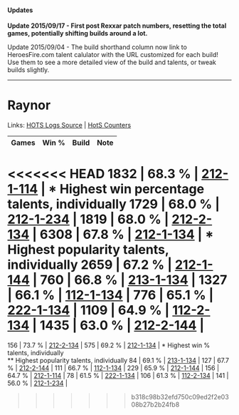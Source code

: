 #### Updates
**Update 2015/09/17 - First post Rexxar patch numbers, resetting the total games, potentially shifting builds around a lot.**

Update 2015/09/04 - The build shorthand column now link to HeroesFire.com talent calulator with the URL customized for each build!  
Use them to see a more detailed view of the build and talents, or tweak builds slightly.

***

# Raynor

Links: [HOTS Logs Source](https://www.hotslogs.com/Sitewide/HeroDetails?Hero=Raynor) | [HotS Counters](http://hotscounters.com/#/hero/Raynor)

Games  | Win %  | Build     | Note
-----  | -----  | -----     | ----
<<<<<<< HEAD
1832   | 68.3 % | [212-1-114](http://www.heroesfire.com/hots/talent-calculator/raynor#kFGQ) | * Highest win percentage talents, individually
1729   | 68.0 % | [212-1-234](http://www.heroesfire.com/hots/talent-calculator/raynor#kFII) | 
1819   | 68.0 % | [212-2-134](http://www.heroesfire.com/hots/talent-calculator/raynor#kFWM) | 
6308   | 67.8 % | [212-1-134](http://www.heroesfire.com/hots/talent-calculator/raynor#kFGk) | * Highest popularity talents, individually
2659   | 67.2 % | [212-1-144](http://www.heroesfire.com/hots/talent-calculator/raynor#kFGu) | 
760    | 66.8 % | [213-1-134](http://www.heroesfire.com/hots/talent-calculator/raynor#kHi-) | 
1327   | 66.1 % | [112-1-134](http://www.heroesfire.com/hots/talent-calculator/raynor#gR7k) | 
776    | 65.1 % | [222-1-134](http://www.heroesfire.com/hots/talent-calculator/raynor#kdhE) | 
1109   | 64.9 % | [112-2-134](http://www.heroesfire.com/hots/talent-calculator/raynor#gRNM) | 
1435   | 63.0 % | [212-2-144](http://www.heroesfire.com/hots/talent-calculator/raynor#kFWW) | 
=======
156    | 73.7 % | [212-2-134](http://www.heroesfire.com/hots/talent-calculator/raynor#kFWM) | 
575    | 69.2 % | [212-1-134](http://www.heroesfire.com/hots/talent-calculator/raynor#kFGk) | * Highest win % talents, individually <br/>** Highest popularity talents, individually
84     | 69.1 % | [213-1-134](http://www.heroesfire.com/hots/talent-calculator/raynor#kHi-) | 
127    | 67.7 % | [212-2-144](http://www.heroesfire.com/hots/talent-calculator/raynor#kFWW) | 
111    | 66.7 % | [112-1-134](http://www.heroesfire.com/hots/talent-calculator/raynor#gR7k) | 
229    | 65.9 % | [212-1-144](http://www.heroesfire.com/hots/talent-calculator/raynor#kFGu) | 
156    | 64.7 % | [212-1-114](http://www.heroesfire.com/hots/talent-calculator/raynor#kFGQ) | 
78     | 61.5 % | [222-1-134](http://www.heroesfire.com/hots/talent-calculator/raynor#kdhE) | 
106    | 61.3 % | [112-2-134](http://www.heroesfire.com/hots/talent-calculator/raynor#gRNM) | 
141    | 56.0 % | [212-1-234](http://www.heroesfire.com/hots/talent-calculator/raynor#kFII) | 
>>>>>>> b318c98b32efd750c09ed2f2e0308b27b2b24fb8
